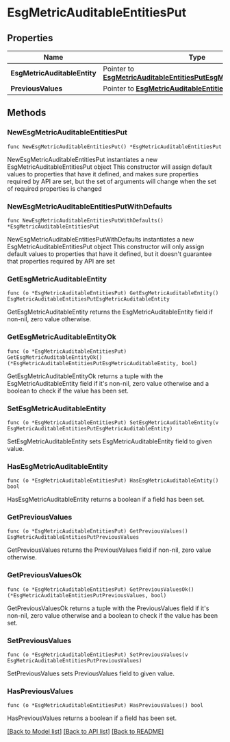 # EsgMetricAuditableEntitiesPut

## Properties

Name | Type | Description | Notes
------------ | ------------- | ------------- | -------------
**EsgMetricAuditableEntity** | Pointer to [**EsgMetricAuditableEntitiesPutEsgMetricAuditableEntity**](EsgMetricAuditableEntitiesPutEsgMetricAuditableEntity.md) |  | [optional] 
**PreviousValues** | Pointer to [**EsgMetricAuditableEntitiesPutPreviousValues**](EsgMetricAuditableEntitiesPutPreviousValues.md) |  | [optional] 

## Methods

### NewEsgMetricAuditableEntitiesPut

`func NewEsgMetricAuditableEntitiesPut() *EsgMetricAuditableEntitiesPut`

NewEsgMetricAuditableEntitiesPut instantiates a new EsgMetricAuditableEntitiesPut object
This constructor will assign default values to properties that have it defined,
and makes sure properties required by API are set, but the set of arguments
will change when the set of required properties is changed

### NewEsgMetricAuditableEntitiesPutWithDefaults

`func NewEsgMetricAuditableEntitiesPutWithDefaults() *EsgMetricAuditableEntitiesPut`

NewEsgMetricAuditableEntitiesPutWithDefaults instantiates a new EsgMetricAuditableEntitiesPut object
This constructor will only assign default values to properties that have it defined,
but it doesn't guarantee that properties required by API are set

### GetEsgMetricAuditableEntity

`func (o *EsgMetricAuditableEntitiesPut) GetEsgMetricAuditableEntity() EsgMetricAuditableEntitiesPutEsgMetricAuditableEntity`

GetEsgMetricAuditableEntity returns the EsgMetricAuditableEntity field if non-nil, zero value otherwise.

### GetEsgMetricAuditableEntityOk

`func (o *EsgMetricAuditableEntitiesPut) GetEsgMetricAuditableEntityOk() (*EsgMetricAuditableEntitiesPutEsgMetricAuditableEntity, bool)`

GetEsgMetricAuditableEntityOk returns a tuple with the EsgMetricAuditableEntity field if it's non-nil, zero value otherwise
and a boolean to check if the value has been set.

### SetEsgMetricAuditableEntity

`func (o *EsgMetricAuditableEntitiesPut) SetEsgMetricAuditableEntity(v EsgMetricAuditableEntitiesPutEsgMetricAuditableEntity)`

SetEsgMetricAuditableEntity sets EsgMetricAuditableEntity field to given value.

### HasEsgMetricAuditableEntity

`func (o *EsgMetricAuditableEntitiesPut) HasEsgMetricAuditableEntity() bool`

HasEsgMetricAuditableEntity returns a boolean if a field has been set.

### GetPreviousValues

`func (o *EsgMetricAuditableEntitiesPut) GetPreviousValues() EsgMetricAuditableEntitiesPutPreviousValues`

GetPreviousValues returns the PreviousValues field if non-nil, zero value otherwise.

### GetPreviousValuesOk

`func (o *EsgMetricAuditableEntitiesPut) GetPreviousValuesOk() (*EsgMetricAuditableEntitiesPutPreviousValues, bool)`

GetPreviousValuesOk returns a tuple with the PreviousValues field if it's non-nil, zero value otherwise
and a boolean to check if the value has been set.

### SetPreviousValues

`func (o *EsgMetricAuditableEntitiesPut) SetPreviousValues(v EsgMetricAuditableEntitiesPutPreviousValues)`

SetPreviousValues sets PreviousValues field to given value.

### HasPreviousValues

`func (o *EsgMetricAuditableEntitiesPut) HasPreviousValues() bool`

HasPreviousValues returns a boolean if a field has been set.


[[Back to Model list]](../README.md#documentation-for-models) [[Back to API list]](../README.md#documentation-for-api-endpoints) [[Back to README]](../README.md)


